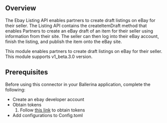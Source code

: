 ## Overview
The Ebay Listing API enables partners to create draft listings on eBay for their seller.
The Listing API contains the createItemDraft method that enables Partners to create an eBay draft of an item for their 
seller using information from their site. The seller can then log into their eBay account, 
finish the listing, and publish the item onto the eBay site.

This module enables partners to create draft listings on eBay for their seller.
This module supports v1_beta.3.0 version.

## Prerequisites

Before using this connector in your Ballerina application, complete the following:

* Create an ebay developer account
* Obtain tokens
    1. Follow [this link](https://developer.ebay.com/api-docs/static/oauth-tokens.html) to obtain tokens
* Add configurations to Config.toml 
